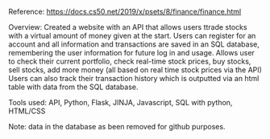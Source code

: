 Reference: https://docs.cs50.net/2019/x/psets/8/finance/finance.html

Overview:
Created a website with an API that allows users ttrade stocks with a virtual amount of money given at the start.
Users can register for an account and all information and transactions are saved in an SQL database, remembering the user information for future log in and usage. 
Allows user to check their current portfolio, check real-time stock prices, buy stocks, sell stocks, add more money (all based on real time stock prices via the API)
Users can also track their transaction history which is outputted via an html table with data from the SQL database.

Tools used: API, Python, Flask, JINJA, Javascript, SQL with python, HTML/CSS


Note: data in the database as been removed for github purposes. 